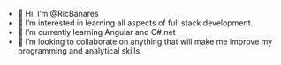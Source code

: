 - 👋 Hi, I’m @RicBanares
- 👀 I’m interested in learning all aspects of full stack development.
- 🌱 I’m currently learning Angular and C#.net
- 💞️ I’m looking to collaborate on anything that will make me improve my programming and analytical skills

<!---
RicBanares/RicBanares is a ✨ special ✨ repository because its `README.md` (this file) appears on your GitHub profile.
You can click the Preview link to take a look at your changes.
--->

